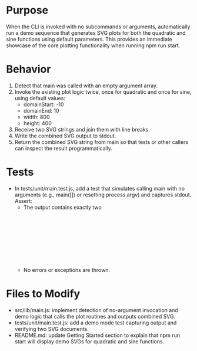 # Purpose
When the CLI is invoked with no subcommands or arguments, automatically run a demo sequence that generates SVG plots for both the quadratic and sine functions using default parameters. This provides an immediate showcase of the core plotting functionality when running npm run start.

# Behavior
1. Detect that main was called with an empty argument array.
2. Invoke the existing plot logic twice, once for quadratic and once for sine, using default values:
   - domainStart: -10  
   - domainEnd: 10  
   - width: 800  
   - height: 400
3. Receive two SVG strings and join them with line breaks.
4. Write the combined SVG output to stdout.
5. Return the combined SVG string from main so that tests or other callers can inspect the result programmatically.

# Tests
- In tests/unit/main.test.js, add a test that simulates calling main with no arguments (e.g., main([]) or resetting process.argv) and captures stdout. Assert:
  - The output contains exactly two <svg> tags.
  - No errors or exceptions are thrown.

# Files to Modify
- src/lib/main.js: implement detection of no-argument invocation and demo logic that calls the plot routines and outputs combined SVG.
- tests/unit/main.test.js: add a demo mode test capturing output and verifying two SVG documents.
- README.md: update Getting Started section to explain that npm run start will display demo SVGs for quadratic and sine functions.